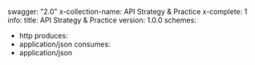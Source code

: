 swagger: "2.0"
x-collection-name: API Strategy & Practice
x-complete: 1
info:
  title: API Strategy & Practice
  version: 1.0.0
schemes:
- http
produces:
- application/json
consumes:
- application/json